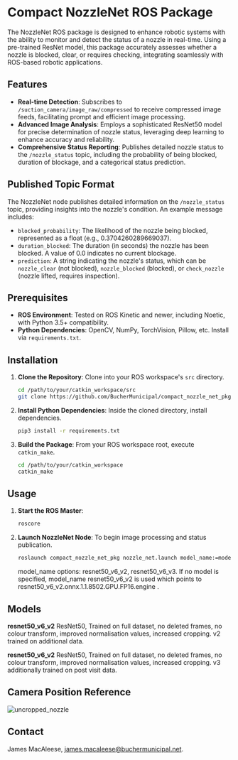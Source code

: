 
# Compact NozzleNet ROS Package

The NozzleNet ROS package is designed to enhance robotic systems with the ability to monitor and detect the status of a nozzle in real-time. Using a pre-trained ResNet model, this package accurately assesses whether a nozzle is blocked, clear, or requires checking, integrating seamlessly with ROS-based robotic applications.

## Features

- **Real-time Detection**: Subscribes to `/suction_camera/image_raw/compressed` to receive compressed image feeds, facilitating prompt and efficient image processing.
- **Advanced Image Analysis**: Employs a sophisticated ResNet50 model for precise determination of nozzle status, leveraging deep learning to enhance accuracy and reliability.
- **Comprehensive Status Reporting**: Publishes detailed nozzle status to the `/nozzle_status` topic, including the probability of being blocked, duration of blockage, and a categorical status prediction.

## Published Topic Format

The NozzleNet node publishes detailed information on the `/nozzle_status` topic, providing insights into the nozzle's condition. An example message includes:

- `blocked_probability`: The likelihood of the nozzle being blocked, represented as a float (e.g., 0.3704260289669037).
- `duration_blocked`: The duration (in seconds) the nozzle has been blocked. A value of 0.0 indicates no current blockage.
- `prediction`: A string indicating the nozzle's status, which can be `nozzle_clear` (not blocked), `nozzle_blocked` (blocked), or `check_nozzle` (nozzle lifted, requires inspection).

## Prerequisites

- **ROS Environment**: Tested on ROS Kinetic and newer, including Noetic, with Python 3.5+ compatibility.
- **Python Dependencies**: OpenCV, NumPy, TorchVision, Pillow, etc. Install via `requirements.txt`.

## Installation

1. **Clone the Repository**:
   Clone into your ROS workspace's `src` directory.
   ```bash
   cd /path/to/your/catkin_workspace/src
   git clone https://github.com/BucherMunicipal/compact_nozzle_net_pkg
   ```

2. **Install Python Dependencies**:
   Inside the cloned directory, install dependencies.
   ```bash
   pip3 install -r requirements.txt
   ```

3. **Build the Package**:
   From your ROS workspace root, execute `catkin_make`.
   ```bash
   cd /path/to/your/catkin_workspace
   catkin_make
   ```

## Usage

1. **Start the ROS Master**:
   ```bash
   roscore
   ```

2. **Launch NozzleNet Node**:
   To begin image processing and status publication.
   ```bash
   roslaunch compact_nozzle_net_pkg nozzle_net.launch model_name:=model_name

   ```
   model_name options: resnet50_v6_v2, resnet50_v6_v3.
   If no model is specified, model_name resnet50_v6_v2 is used which points to resnet50_v6_v2.onnx.1.1.8502.GPU.FP16.engine .

## Models

**resnet50_v6_v2** 
ResNet50, Trained on full dataset, no deleted frames, no colour transform, improved normalisation values, increased cropping. v2 trained on additional data.

**resnet50_v6_v2** 
ResNet50, Trained on full dataset, no deleted frames, no colour transform, improved normalisation values, increased cropping. v3 additionally trained on post visit data.

## Camera Position Reference

![uncropped_nozzle](https://github.com/BucherMunicipal/compact_nozzle_net_pkg/assets/52793874/3ef77ae8-7b60-4549-876f-aefcc3f7192a)

## Contact

James MacAleese, james.macaleese@buchermunicipal.net.

